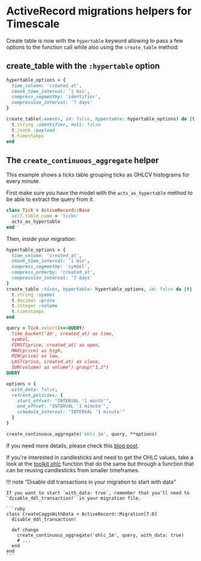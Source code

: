 # ActiveRecord migrations helpers for Timescale

Create table is now with the `hypertable` keyword allowing to pass a few options
to the function call while also using the `create_table` method:

## create_table with the `:hypertable` option

```ruby
hypertable_options = {
  time_column: 'created_at',
  chunk_time_interval: '1 min',
  compress_segmentby: 'identifier',
  compression_interval: '7 days'
}

create_table(:events, id: false, hypertable: hypertable_options) do |t|
  t.string :identifier, null: false
  t.jsonb :payload
  t.timestamps
end
```

## The `create_continuous_aggregate` helper

This example shows a ticks table grouping ticks as OHLCV histograms for every
minute.

First make sure you have the model with the `acts_as_hypertable` method to be
able to extract the query from it.

```ruby
class Tick < ActiveRecord::Base
  self.table_name = 'ticks'
  acts_as_hypertable
end
```

Then, inside your migration:

```ruby
hypertable_options = {
  time_column: 'created_at',
  chunk_time_interval: '1 min',
  compress_segmentby: 'symbol',
  compress_orderby: 'created_at',
  compression_interval: '7 days'
}
create_table :ticks, hypertable: hypertable_options, id: false do |t|
  t.string :symbol
  t.decimal :price
  t.integer :volume
  t.timestamps
end

query = Tick.select(<<~QUERY)
  time_bucket('1m', created_at) as time,
  symbol,
  FIRST(price, created_at) as open,
  MAX(price) as high,
  MIN(price) as low,
  LAST(price, created_at) as close,
  SUM(volume) as volume").group("1,2")
QUERY

options = {
  with_data: false,
  refresh_policies: {
    start_offset: "INTERVAL '1 month'",
    end_offset: "INTERVAL '1 minute'",
    schedule_interval: "INTERVAL '1 minute'"
  }
}

create_continuous_aggregate('ohlc_1m', query, **options)
```

If you need more details, please check this [blog post][1].

If you're interested in candlesticks and need to get the OHLC values, take a look
at the [toolkit ohlc](/toolkit_ohlc) function that do the same but through a
function that can be reusing candlesticks from smaller timeframes.

!!! note "Disable ddl transactions in your migration to start with data"

    If you want to start `with_data: true`, remember that you'll need to
    `disable_ddl_transaction!` in your migration file.

    ```ruby
    class CreateCaggsWithData < ActiveRecord::Migration[7.0]
      disable_ddl_transaction!

      def change
        create_continuous_aggregate('ohlc_1m', query, with_data: true)
        # ...
      end
    end
    ```


[1]: https://ideia.me/timescale-continuous-aggregates-with-ruby
